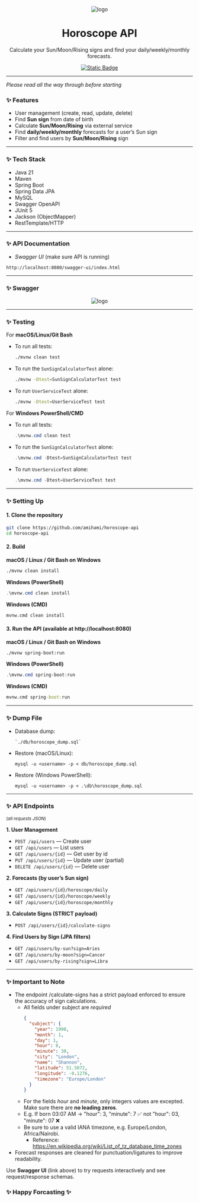 <div align="center">
  <img src="docs/images/HoroscopeImage.jpg" alt="logo" width="auto" height="auto" />
  <h1>Horoscope API</h1>
  <p>Calculate your Sun/Moon/Rising signs and find your daily/weekly/monthly forecasts.</p>

  <a href="https://img.shields.io/badge/LANGUAGE-JAVA-brightgreen">
    <img src="https://img.shields.io/badge/LANGUAGE-JAVA-brightgreen" alt="Static Badge" />
  </a>

---

</div>

_Please read all the way through before starting_

### ✨ Features

- User management (create, read, update, delete)
- Find **Sun sign** from date of birth
- Calculate **Sun/Moon/Rising** via external service
- Find **daily/weekly/monthly** forecasts for a user’s Sun sign
- Filter and find users by **Sun/Moon/Rising** sign

---

### ✨ Tech Stack

- Java 21
- Maven
- Spring Boot
- Spring Data JPA
- MySQL
- Swagger OpenAPI
- JUnit 5
- Jackson (ObjectMapper)
- RestTemplate/HTTP

---

### ✨ API Documentation

- _Swagger UI_ (make sure API is running)

```
http://localhost:8080/swagger-ui/index.html
```

---

### ✨ Swagger

<div align="center">
  <img src="docs/images/SwaggerUI.png" alt="logo" width="auto" height="auto" />
</div>

---

### ✨ Testing
For **macOS/Linux/Git Bash**

- To run all tests:
    ```bash
    ./mvnw clean test
    ```

- To run the `SunSignCalculatorTest` alone:
    ```bash
    ./mvnw -Dtest=SunSignCalculatorTest test
    ```

- To run `UserServiceTest` alone:
    ```bash
    ./mvnw -Dtest=UserServiceTest test
    ```

For **Windows PowerShell/CMD**
- To run all tests:
    ```powershell
    .\mvnw.cmd clean test
    ```

- To run the `SunSignCalculatorTest` alone:
    ```powershell
    .\mvnw.cmd -Dtest=SunSignCalculatorTest test
    ```

- To run `UserServiceTest` alone:
    ```powershell
    .\mvnw.cmd -Dtest=UserServiceTest test
    ```
---

### ✨ Setting Up

#### 1. Clone the repository

```bash
git clone https://github.com/amihami/horoscope-api
cd horoscope-api
```

#### 2. Build

**macOS / Linux / Git Bash on Windows**

```bash
./mvnw clean install
```

**Windows (PowerShell)**

```powershell
.\mvnw.cmd clean install
```

**Windows (CMD)**

```cmd
mvnw.cmd clean install
```

#### 3. Run the API (available at http://localhost:8080)

**macOS / Linux / Git Bash on Windows**

```bash
./mvnw spring-boot:run
```

**Windows (PowerShell)**

```powershell
.\mvnw.cmd spring-boot:run
```

**Windows (CMD)**

```cmd
mvnw.cmd spring-boot:run
```

---

### ✨ Dump File 
- Database dump: 
    ```
    `./db/horoscope_dump.sql`
    ```

- Restore (macOS/Linux):
    ```
    mysql -u <username> -p < db/horoscope_dump.sql
    ```

- Restore (Windows PowerShell):
    ```
    mysql -u <username> -p < .\db\horoscope_dump.sql
    ```
---

### ✨ API Endpoints

<sub>(_all requests JSON_)</sub>

**1. User Management**

- `POST /api/users` — Create user
- `GET /api/users` — List users
- `GET /api/users/{id}` — Get user by id
- `PUT /api/users/{id}` — Update user (partial)
- `DELETE /api/users/{id}` — Delete user

**2. Forecasts (by user’s Sun sign)**

- `GET /api/users/{id}/horoscope/daily`
- `GET /api/users/{id}/horoscope/weekly`
- `GET /api/users/{id}/horoscope/monthly`

**3. Calculate Signs (STRICT payload)**

- `POST /api/users/{id}/calculate-signs`

**4. Find Users by Sign (JPA filters)**

- `GET /api/users/by-sun?sign=Aries`
- `GET /api/users/by-moon?sign=Cancer`
- `GET /api/users/by-rising?sign=Libra`

---

### ✨ Important to Note

- The endpoint /calculate-signs has a strict payload enforced to ensure the accuracy of sign calculations.
  - All fields under subject are _required_
    ```json
    {
      "subject": {
        "year": 1990,
        "month": 1,
        "day": 1,
        "hour": 8,
        "minute": 30,
        "city": "London",
        "name": "Shannon",
        "latitude": 51.5072,
        "longitude": -0.1276,
        "timezone": "Europe/London"
      }
    }
    ```
  - For the fields _hour_ and _minute_, only integers values are excepted. Make sure there are **no leading zeros**.
  - E.g. If born 03:07 AM → "hour": 3, "minute": 7 ✅ not "hour": 03, "minute": 07 ❌
  - Be sure to use a valid IANA timezone, e.g. Europe/London, Africa/Nairobi.
    - Reference: https://en.wikipedia.org/wiki/List_of_tz_database_time_zones
- Forecast responses are cleaned for punctuation/ligatures to improve readability.

Use **Swagger UI** (link above) to try requests interactively and see request/response schemas.

### ✨ Happy Forcasting ✨
